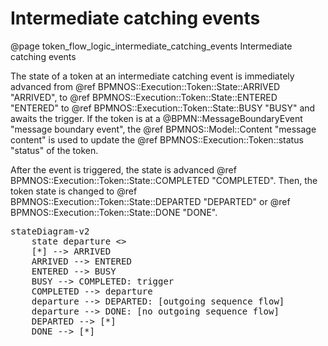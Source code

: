 # Intermediate catching events
@page token_flow_logic_intermediate_catching_events Intermediate catching events

The state of a token at an intermediate catching event is immediately advanced from @ref BPMNOS::Execution::Token::State::ARRIVED "ARRIVED", to @ref BPMNOS::Execution::Token::State::ENTERED "ENTERED" to @ref BPMNOS::Execution::Token::State::BUSY "BUSY" and awaits the trigger.
If the token is at a @BPMN::MessageBoundaryEvent "message boundary event", the @ref BPMNOS::Model::Content "message content" is used to update the @ref BPMNOS::Execution::Token::status "status" of the token.

After the event is triggered, the state is advanced @ref BPMNOS::Execution::Token::State::COMPLETED "COMPLETED".
Then, the token state is changed to @ref BPMNOS::Execution::Token::State::DEPARTED "DEPARTED" or @ref BPMNOS::Execution::Token::State::DONE "DONE".


<pre class="mermaid">
stateDiagram-v2
    state departure <<choice>>
    [*] --> ARRIVED
    ARRIVED --> ENTERED
    ENTERED --> BUSY
    BUSY --> COMPLETED: trigger
    COMPLETED --> departure
    departure --> DEPARTED: [outgoing sequence flow]
    departure --> DONE: [no outgoing sequence flow]
    DEPARTED --> [*]
    DONE --> [*]
</pre>
